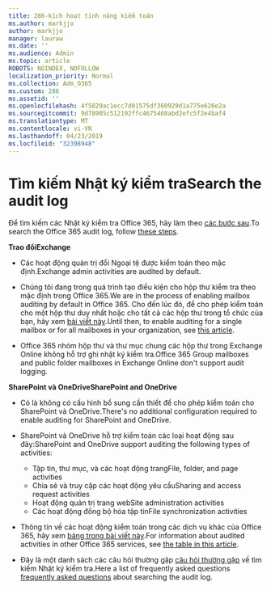 ```yaml
---
title: 286-kích hoạt tính năng kiểm toán
ms.author: markjjo
author: markjjo
manager: lauraw
ms.date: ''
ms.audience: Admin
ms.topic: article
ROBOTS: NOINDEX, NOFOLLOW
localization_priority: Normal
ms.collection: Adm_O365
ms.custom: 286
ms.assetid: ''
ms.openlocfilehash: 4f5829ac1ecc7d01575df360929d1a775e626e2a
ms.sourcegitcommit: 9d78905c512192ffc4675468abd2efc5f2e4baf4
ms.translationtype: MT
ms.contentlocale: vi-VN
ms.lasthandoff: 04/23/2019
ms.locfileid: "32398948"
---
```

# <a name="search-the-audit-log"></a><span data-ttu-id="f9d8c-102">Tìm kiếm Nhật ký kiểm tra</span><span class="sxs-lookup"><span data-stu-id="f9d8c-102">Search the audit log</span></span>

<span data-ttu-id="f9d8c-103">Để tìm kiếm các Nhật ký kiểm tra Office 365, hãy làm theo [các bước sau](https://docs.microsoft.com/office365/securitycompliance/search-the-audit-log-in-security-and-compliance#search-the-audit-log).</span><span class="sxs-lookup"><span data-stu-id="f9d8c-103">To search the Office 365 audit log, follow [these steps](https://docs.microsoft.com/office365/securitycompliance/search-the-audit-log-in-security-and-compliance#search-the-audit-log).</span></span> 

<span data-ttu-id="f9d8c-104">**Trao đổi**</span><span class="sxs-lookup"><span data-stu-id="f9d8c-104">**Exchange**</span></span>

- <span data-ttu-id="f9d8c-105">Các hoạt động quản trị đổi Ngoại tệ được kiểm toán theo mặc định.</span><span class="sxs-lookup"><span data-stu-id="f9d8c-105">Exchange admin activities are audited by default.</span></span>

- <span data-ttu-id="f9d8c-106">Chúng tôi đang trong quá trình tạo điều kiện cho hộp thư kiểm tra theo mặc định trong Office 365.</span><span class="sxs-lookup"><span data-stu-id="f9d8c-106">We are in the process of enabling mailbox auditing by default in Office 365.</span></span> <span data-ttu-id="f9d8c-107">Cho đến lúc đó, để cho phép kiểm toán cho một hộp thư duy nhất hoặc cho tất cả các hộp thư trong tổ chức của bạn, hãy xem [bài viết này](https://docs.microsoft.com/office365/securitycompliance/enable-mailbox-auditing).</span><span class="sxs-lookup"><span data-stu-id="f9d8c-107">Until then, to enable auditing for a single mailbox or for all mailboxes in your organization, see  [this article](https://docs.microsoft.com/office365/securitycompliance/enable-mailbox-auditing).</span></span>

- <span data-ttu-id="f9d8c-108">Office 365 nhóm hộp thư và thư mục chung các hộp thư trong Exchange Online không hỗ trợ ghi nhật ký kiểm tra.</span><span class="sxs-lookup"><span data-stu-id="f9d8c-108">Office 365 Group mailboxes and public folder mailboxes in Exchange Online don't support audit logging.</span></span>

<span data-ttu-id="f9d8c-109">**SharePoint và OneDrive**</span><span class="sxs-lookup"><span data-stu-id="f9d8c-109">**SharePoint and OneDrive**</span></span>

- <span data-ttu-id="f9d8c-110">Có là không có cấu hình bổ sung cần thiết để cho phép kiểm toán cho SharePoint và OneDrive.</span><span class="sxs-lookup"><span data-stu-id="f9d8c-110">There's no additional configuration required to enable auditing for SharePoint and OneDrive.</span></span>

- <span data-ttu-id="f9d8c-111">SharePoint và OneDrive hỗ trợ kiểm toán các loại hoạt động sau đây:</span><span class="sxs-lookup"><span data-stu-id="f9d8c-111">SharePoint and OneDrive support auditing the following types of activities:</span></span> 

    - <span data-ttu-id="f9d8c-112">Tập tin, thư mục, và các hoạt động trang</span><span class="sxs-lookup"><span data-stu-id="f9d8c-112">File, folder, and page activities</span></span>
    - <span data-ttu-id="f9d8c-113">Chia sẻ và truy cập các hoạt động yêu cầu</span><span class="sxs-lookup"><span data-stu-id="f9d8c-113">Sharing and access request activities</span></span>
    - <span data-ttu-id="f9d8c-114">Hoạt động quản trị trang web</span><span class="sxs-lookup"><span data-stu-id="f9d8c-114">Site administration activities</span></span>
    - <span data-ttu-id="f9d8c-115">Các hoạt động đồng bộ hóa tập tin</span><span class="sxs-lookup"><span data-stu-id="f9d8c-115">File synchronization activities</span></span>

- <span data-ttu-id="f9d8c-116">Thông tin về các hoạt động kiểm toán trong các dịch vụ khác của Office 365, hãy xem [bảng trong bài viết này](https://docs.microsoft.com/office365/securitycompliance/search-the-audit-log-in-security-and-compliance#audited-activities).</span><span class="sxs-lookup"><span data-stu-id="f9d8c-116">For information about audited activities in other Office 365 services, see  [the table in this article](https://docs.microsoft.com/office365/securitycompliance/search-the-audit-log-in-security-and-compliance#audited-activities).</span></span>

- <span data-ttu-id="f9d8c-117">Đây là một danh sách các câu hỏi thường gặp [câu hỏi thường gặp](https://docs.microsoft.com/office365/securitycompliance/search-the-audit-log-in-security-and-compliance#frequently-asked-questions) về tìm kiếm Nhật ký kiểm tra.</span><span class="sxs-lookup"><span data-stu-id="f9d8c-117">Here a list of frequently asked questions [frequently asked questions](https://docs.microsoft.com/office365/securitycompliance/search-the-audit-log-in-security-and-compliance#frequently-asked-questions) about searching the audit log.</span></span>